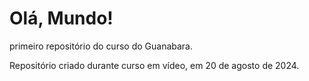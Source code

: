 # Olá, Mundo!
 primeiro repositório do curso do Guanabara.

 Repositório criado durante curso em vídeo, em 20 de agosto de 2024.
